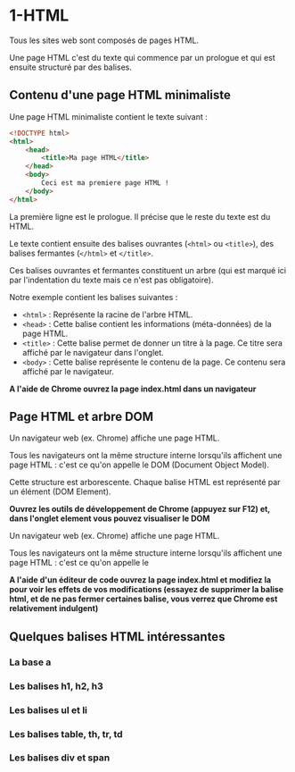 # 1-HTML

Tous les sites web sont composés de pages HTML.

Une page HTML c'est du texte qui commence par un prologue et qui est ensuite structuré par des balises.

## Contenu d'une page HTML minimaliste

Une page HTML minimaliste contient le texte suivant :

```html
<!DOCTYPE html>
<html>
    <head>
        <title>Ma page HTML</title>
    </head>
    <body>
        Ceci est ma premiere page HTML !
    </body>
</html>
```

La première ligne est le prologue. Il précise que le reste du texte est du HTML.

Le texte contient ensuite des balises ouvrantes (`<html>` ou `<title>`), des balises fermantes (`</html>` et `</title>`.

Ces balises ouvrantes et fermantes constituent un arbre (qui est marqué ici par l'indentation du texte mais ce n'est pas obligatoire).

Notre exemple contient les balises suivantes : 
* `<html>` : Représente la racine de l'arbre HTML.
* `<head>` : Cette balise contient les informations (méta-données) de la page HTML.
* `<title>` : Cette balise permet de donner un titre à la page. Ce titre sera affiché par le navigateur dans l'onglet.
* `<body>` : Cette balise représente le contenu de la page. Ce contenu sera affiché par le navigateur.

**A l'aide de Chrome ouvrez la page index.html dans un navigateur**

## Page HTML et arbre DOM

Un navigateur web (ex. Chrome) affiche une page HTML.
 
Tous les navigateurs ont la même structure interne lorsqu'ils affichent une page HTML : c'est ce qu'on appelle le DOM (Document Object Model).

Cette structure est arborescente. Chaque balise HTML est représenté par un élément (DOM Element).

**Ouvrez les outils de développement de Chrome (appuyez sur F12) et, dans l'onglet element vous pouvez visualiser le DOM**

Un navigateur web (ex. Chrome) affiche une page HTML.

Tous les navigateurs ont la même structure interne lorsqu'ils affichent une page HTML : c'est ce qu'on appelle le 

**A l'aide d'un éditeur de code ouvrez la page index.html et modifiez la pour voir les effets de vos modifications (essayez de supprimer la balise html, et de ne pas fermer certaines balise, vous verrez que Chrome est relativement indulgent)**


## Quelques balises HTML intéressantes

### La base a

### Les balises h1, h2, h3

### Les balises ul et li

### Les balises table, th, tr, td

### Les balises div et span

